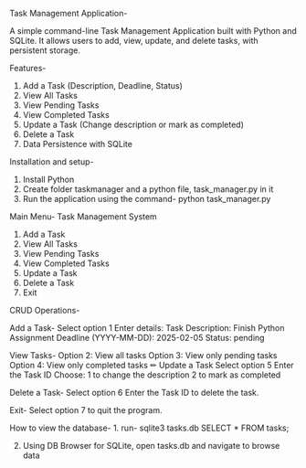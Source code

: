 Task Management Application-

A simple command-line Task Management Application built with Python and SQLite.
It allows users to add, view, update, and delete tasks, with persistent storage.

Features-

1. Add a Task (Description, Deadline, Status)
2. View All Tasks
3. View Pending Tasks
4. View Completed Tasks
5. Update a Task (Change description or mark as completed)
6. Delete a Task
7. Data Persistence with SQLite

Installation and setup-

1. Install Python
2. Create folder taskmanager and a python file, task_manager.py in it
3. Run the application using the command- python task_manager.py

Main Menu-
Task Management System
1. Add a Task
2. View All Tasks
3. View Pending Tasks
4. View Completed Tasks
5. Update a Task
6. Delete a Task
7. Exit

CRUD Operations-

Add a Task-
Select option 1
Enter details:
Task Description: Finish Python Assignment
Deadline (YYYY-MM-DD): 2025-02-05
Status: pending

View Tasks-
Option 2: View all tasks
Option 3: View only pending tasks
Option 4: View only completed tasks
✏ Update a Task
Select option 5
Enter the Task ID
Choose:
1 to change the description
2 to mark as completed

Delete a Task-
Select option 6
Enter the Task ID to delete the task.

Exit-
Select option 7 to quit the program.


How to view the database-
1.
run- sqlite3 tasks.db
SELECT * FROM tasks;

2. Using DB Browser for SQLite, open tasks.db and navigate to browse data
